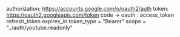 authorization: https://accounts.google.com/o/oauth2/auth
token: https://oauth2.googleapis.com/token
code -> oauth : access_token
                refresh_token
                expires_in
                token_type = "Bearer"
                scope = "../auth/youtube.readonly"

